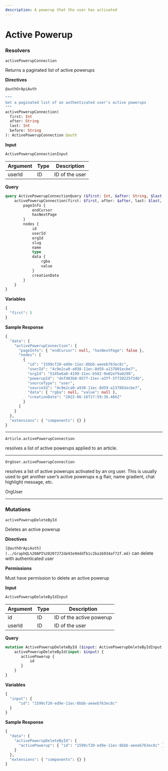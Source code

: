 ```yaml
---
description: A powerup that the user has activated
---
```


# Active Powerup

### Resolvers

`activePowerupConnection`

Returns a paginated list of active powerups

**Directives**

`@authOrApiAuth`

```graphql
"""
Get a paginated list of an authenticated user's active powerups
"""
activePowerupConnection(
  first: Int
  after: String
  last: Int
  before: String
): ActivePowerupConnection @auth
```

**Input**

`ActivePowerupConnectionInput`

| Argument | Type | Description    |
| -------- | ---- | -------------- |
| userId   | ID   | ID of the user |

**Query**

```graphql
query ActivePowerupConnectionQuery ($first: Int, $after: String, $last: Int, $before: String) {
    activePowerupConnection(first: $first, after: $after, last: $last, before: $before) {
        pageInfo {
            endCursor
            hasNextPage
        }
        nodes {
            id
            userId
            orgId
            slug
            name
            type
            data {
                rgba
                value
            }
            creationDate
        }
    }
}
```

**Variables**

```graphql
{
  "first": 5
}
```

**Sample Response**

```graphql
{
  "data": {
    "activePowerupConnection": {
      "pageInfo": { "endCursor": null, "hasNextPage": false },
      "nodes": [
        {
          "id": "1599cf20-ed9e-11ec-8bbb-aeeeb763ec8c",
          "userId": "4c9e2ca0-a938-11ec-8d59-a137801ecbe7",
          "orgId": "5145e6a0-4199-11ec-b582-9e02ef9a0298",
          "powerupId": "def483b0-857f-11ec-a3ff-5ff20225f34b",
          "sourceType": "user",
          "sourceId": "4c9e2ca0-a938-11ec-8d59-a137801ecbe7",
          "data": { "rgba": null, "value": null },
          "creationDate": "2022-06-16T17:59:36.466Z"
        }
      ]
    }
  },
  "extensions": { "components": {} }
}
```

***

`Article.activePowerupConnection`

resolves a list of active powerups applied to an article.

***

`OrgUser.activePowerupConnection`

resolves a list of active powerups activated by an org user. This is usually used to get another user’s active powerups e.g flair, name gradient, chat highlight message, etc.

OrgUser

***

### Mutations

`activePowerupDeleteById`

Deletes an active powerup

**Directives**

`[@authOrApiAuth](../GraphQL%20API%20207272de93e94ddfb1c2ba16934af72f.md)` can delete with authenticated user

**Permissions**

Must have permission to delete an active powerup

**Input**

`ActivePowerupDeleteByIdInput`

| Argument | Type | Description              |
| -------- | ---- | ------------------------ |
| id       | ID   | ID of the active powerup |
| userId   | ID   | ID of the user           |

**Query**

```graphql
mutation ActivePowerupDeleteById ($input: ActivePowerupDeleteByIdInput!) {
    activePowerupDeleteById(input: $input) {
       activePowerup {
           id
       }
    }
}
```

**Variables**

```graphql
{
  "input": {
      "id": "1599cf20-ed9e-11ec-8bbb-aeeeb763ec8c"
  }
}
```

**Sample Response**

```graphql
{
  "data": {
    "activePowerupDeleteById": {
      "activePowerup": { "id": "1599cf20-ed9e-11ec-8bbb-aeeeb763ec8c" }
    }
  },
  "extensions": { "components": {} }
}
```
